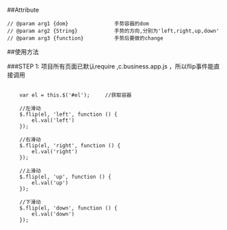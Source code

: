 ##Attribute
<pre><code>// @param arg1 {dom}               手势容器的dom
// @param arg2 {String}            手势的方向,分别为'left,right,up,down'
// @param arg3 {function}          手势后要做的change
</code></pre>

##使用方法

###STEP 1: 项目所有页面已默认require ,c.business.app.js ，所以flip事件能直接调用

<pre><code>
    var el = this.$('#el');     //获取容器

    //左滑动
    $.flip(el, 'left', function () {
        el.val('left')
    });

    //右滑动
    $.flip(el, 'right', function () {
        el.val('right')
    });

    //上滑动
    $.flip(el, 'up', function () {
        el.val('up')
    });

    //下滑动
    $.flip(el, 'down', function () {
        el.val('down')
    });
</code></pre>